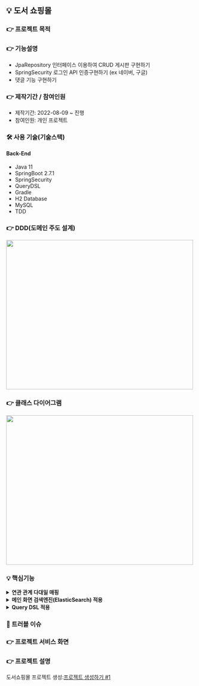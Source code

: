 ## 💡 도서 쇼핑몰

### 👉 프로젝트 목적 


### 👉 기능설명
+ JpaRepository 인터페이스 이용하여 CRUD 게시판 구현하기
+ SpringSecurity 로그인 API 인증구현하기 (ex 네이버, 구글)
+ 댓글 기능 구현하기

### 👉 제작기간 / 참여인원
+ 제작기간: 2022-08-09 ~ 진행
+ 참여인원: 개인 프로젝트

### 🛠 사용 기술(기술스택)
#### Back-End
+ Java 11
+ SpringBoot 2.7.1
+ SpringSecurity
+ QueryDSL
+ Gradle
+ H2 Database
+ MySQL
+ TDD

### 👉 DDD(도메인 주도 설계)
<img src="https://user-images.githubusercontent.com/58936137/183679108-33579fec-ff1c-428e-a42f-1b9df6e33c09.png" width="500px" height="400px">

### 👉 클래스 다이어그램

<img src="https://user-images.githubusercontent.com/58936137/183893357-54380ccf-8ece-4320-917f-3ec761b0d911.png" width="500px" height="400px">

### 💡 핵심기능
<details>
<summary><b>연관 관계 다대일 매핑</b></summary>
<div markdown="2">

</div>
</details>

<details>
<summary><b>메인 화면 검색엔진(ElasticSearch) 적용</b></summary>
<div markdown="2">

</div>
</details>

<details>
<summary><b>Query DSL 적용</b></summary>
<div markdown="2">

</div>
</details>


### 📌 트러블 이슈


### 👉 프로젝트 서비스 화면

### 👉 프로젝트 설명
 
도서쇼핑몰 프로젝트 생성:<a href="https://pan2468.tistory.com/105">프로젝트 생성하기 #1</a>
  







